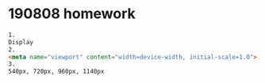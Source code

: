 # 190808 homework

```html
1.
Display
2.
<meta name="viewport" content="width=device-width, initial-scale=1.0">
3.
540px, 720px, 960px, 1140px
```

